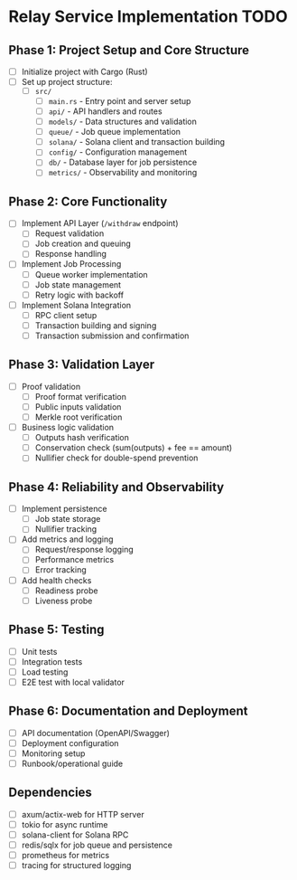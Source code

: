 # Relay Service Implementation TODO

## Phase 1: Project Setup and Core Structure
- [ ] Initialize project with Cargo (Rust)
- [ ] Set up project structure:
  - [ ] `src/`
    - [ ] `main.rs` - Entry point and server setup
    - [ ] `api/` - API handlers and routes
    - [ ] `models/` - Data structures and validation
    - [ ] `queue/` - Job queue implementation
    - [ ] `solana/` - Solana client and transaction building
    - [ ] `config/` - Configuration management
    - [ ] `db/` - Database layer for job persistence
    - [ ] `metrics/` - Observability and monitoring

## Phase 2: Core Functionality
- [ ] Implement API Layer (`/withdraw` endpoint)
  - [ ] Request validation
  - [ ] Job creation and queuing
  - [ ] Response handling
- [ ] Implement Job Processing
  - [ ] Queue worker implementation
  - [ ] Job state management
  - [ ] Retry logic with backoff
- [ ] Implement Solana Integration
  - [ ] RPC client setup
  - [ ] Transaction building and signing
  - [ ] Transaction submission and confirmation

## Phase 3: Validation Layer
- [ ] Proof validation
  - [ ] Proof format verification
  - [ ] Public inputs validation
  - [ ] Merkle root verification
- [ ] Business logic validation
  - [ ] Outputs hash verification
  - [ ] Conservation check (sum(outputs) + fee == amount)
  - [ ] Nullifier check for double-spend prevention

## Phase 4: Reliability and Observability
- [ ] Implement persistence
  - [ ] Job state storage
  - [ ] Nullifier tracking
- [ ] Add metrics and logging
  - [ ] Request/response logging
  - [ ] Performance metrics
  - [ ] Error tracking
- [ ] Add health checks
  - [ ] Readiness probe
  - [ ] Liveness probe

## Phase 5: Testing
- [ ] Unit tests
- [ ] Integration tests
- [ ] Load testing
- [ ] E2E test with local validator

## Phase 6: Documentation and Deployment
- [ ] API documentation (OpenAPI/Swagger)
- [ ] Deployment configuration
- [ ] Monitoring setup
- [ ] Runbook/operational guide

## Dependencies
- [ ] axum/actix-web for HTTP server
- [ ] tokio for async runtime
- [ ] solana-client for Solana RPC
- [ ] redis/sqlx for job queue and persistence
- [ ] prometheus for metrics
- [ ] tracing for structured logging
